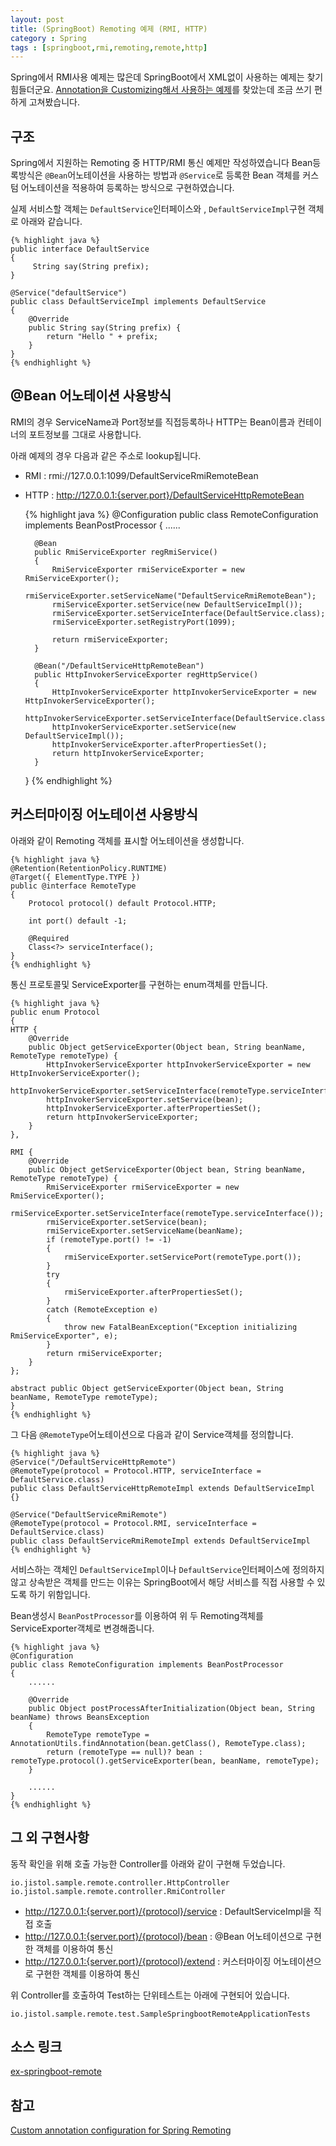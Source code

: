 ```yaml
---
layout: post
title: (SpringBoot) Remoting 예제 (RMI, HTTP)
category : Spring
tags : [springboot,rmi,remoting,remote,http]
---
```

Spring에서 RMI사용 예제는 많은데 SpringBoot에서 XML없이 사용하는 예제는 찾기 힘들더군요.
[Annotation을 Customizing해서 사용하는 예제](https://earldouglas.com/posts/spring-remoting-annotation.html)를 찾았는데 조금 쓰기 편하게 고쳐봤습니다.

구조
----
Spring에서 지원하는 Remoting 중 HTTP/RMI 통신 예제만 작성하였습니다
Bean등록방식은 `@Bean`어노테이션을 사용하는 방법과 `@Service`로 등록한 Bean 객체를 커스텀 어노테이션을 적용하여 등록하는 방식으로 구현하였습니다.


실제 서비스할 객체는 `DefaultService`인터페이스와 , `DefaultServiceImpl`구현 객체로 아래와 같습니다.

    {% highlight java %}
    public interface DefaultService
    {
         String say(String prefix);
    }

    @Service("defaultService")
    public class DefaultServiceImpl implements DefaultService
    {
        @Override
        public String say(String prefix) {
            return "Hello " + prefix;
        }
    }
    {% endhighlight %}



@Bean 어노테이션 사용방식
----
RMI의 경우 ServiceName과 Port정보를 직접등록하나 HTTP는 Bean이름과 컨테이너의 포트정보를 그대로 사용합니다.

아래 예제의 경우 다음과 같은 주소로 lookup됩니다.

- RMI : rmi://127.0.0.1:1099/DefaultServiceRmiRemoteBean
- HTTP : http://127.0.0.1:{server.port}/DefaultServiceHttpRemoteBean


    {% highlight java %}
    @Configuration
    public class RemoteConfiguration implements BeanPostProcessor
    {
        ......

        @Bean
        public RmiServiceExporter regRmiService()
        {
            RmiServiceExporter rmiServiceExporter = new RmiServiceExporter();
            rmiServiceExporter.setServiceName("DefaultServiceRmiRemoteBean");
            rmiServiceExporter.setService(new DefaultServiceImpl());
            rmiServiceExporter.setServiceInterface(DefaultService.class);
            rmiServiceExporter.setRegistryPort(1099);

            return rmiServiceExporter;
        }

        @Bean("/DefaultServiceHttpRemoteBean")
        public HttpInvokerServiceExporter regHttpService()
        {
            HttpInvokerServiceExporter httpInvokerServiceExporter = new HttpInvokerServiceExporter();
            httpInvokerServiceExporter.setServiceInterface(DefaultService.class);
            httpInvokerServiceExporter.setService(new DefaultServiceImpl());
            httpInvokerServiceExporter.afterPropertiesSet();
            return httpInvokerServiceExporter;
        }
    }
    {% endhighlight %}


커스터마이징 어노테이션 사용방식
----
아래와 같이 Remoting 객체를 표시할 어노테이션을 생성합니다.


    {% highlight java %}
    @Retention(RetentionPolicy.RUNTIME)
    @Target({ ElementType.TYPE })
    public @interface RemoteType
    {
        Protocol protocol() default Protocol.HTTP;

        int port() default -1;

        @Required
        Class<?> serviceInterface();
    }
    {% endhighlight %}


통신 프로토콜및 ServiceExporter를 구현하는 enum객체를 만듭니다.


    {% highlight java %}
    public enum Protocol
    {
    HTTP {
        @Override
        public Object getServiceExporter(Object bean, String beanName, RemoteType remoteType) {
            HttpInvokerServiceExporter httpInvokerServiceExporter = new HttpInvokerServiceExporter();
            httpInvokerServiceExporter.setServiceInterface(remoteType.serviceInterface());
            httpInvokerServiceExporter.setService(bean);
            httpInvokerServiceExporter.afterPropertiesSet();
            return httpInvokerServiceExporter;
        }
    },

    RMI {
        @Override
        public Object getServiceExporter(Object bean, String beanName, RemoteType remoteType) {
            RmiServiceExporter rmiServiceExporter = new RmiServiceExporter();
            rmiServiceExporter.setServiceInterface(remoteType.serviceInterface());
            rmiServiceExporter.setService(bean);
            rmiServiceExporter.setServiceName(beanName);
            if (remoteType.port() != -1)
            {
                rmiServiceExporter.setServicePort(remoteType.port());
            }
            try
            {
                rmiServiceExporter.afterPropertiesSet();
            }
            catch (RemoteException e)
            {
                throw new FatalBeanException("Exception initializing RmiServiceExporter", e);
            }
            return rmiServiceExporter;
        }
    };

    abstract public Object getServiceExporter(Object bean, String beanName, RemoteType remoteType);
    }
    {% endhighlight %}


그 다음 `@RemoteType`어노테이션으로 다음과 같이 Service객체를 정의합니다.

    {% highlight java %}
    @Service("/DefaultServiceHttpRemote")
    @RemoteType(protocol = Protocol.HTTP, serviceInterface = DefaultService.class)
    public class DefaultServiceHttpRemoteImpl extends DefaultServiceImpl {}

    @Service("DefaultServiceRmiRemote")
    @RemoteType(protocol = Protocol.RMI, serviceInterface = DefaultService.class)
    public class DefaultServiceRmiRemoteImpl extends DefaultServiceImpl
    {% endhighlight %}

서비스하는 객체인 `DefaultServiceImpl`이나 `DefaultService`인터페이스에 정의하지 않고 상속받은 객체를 만드는 이유는 SpringBoot에서 해당 서비스를 직접 사용할 수 있도록 하기 위함입니다.

Bean생성시 `BeanPostProcessor`를 이용하여 위 두 Remoting객체를 ServiceExporter객체로 변경해줍니다.

    {% highlight java %}
    @Configuration
    public class RemoteConfiguration implements BeanPostProcessor
    {
        ......

        @Override
        public Object postProcessAfterInitialization(Object bean, String beanName) throws BeansException
        {
            RemoteType remoteType = AnnotationUtils.findAnnotation(bean.getClass(), RemoteType.class);
            return (remoteType == null)? bean : remoteType.protocol().getServiceExporter(bean, beanName, remoteType);
        }

        ......
    }
    {% endhighlight %}

그 외 구현사항
----
동작 확인을 위해 호출 가능한 Controller를 아래와 같이 구현해 두었습니다.

`io.jistol.sample.remote.controller.HttpController`
`io.jistol.sample.remote.controller.RmiController`
- http://127.0.0.1:{server.port}/{protocol}/service : DefaultServiceImpl을 직접 호출
- http://127.0.0.1:{server.port}/{protocol}/bean : @Bean 어노테이션으로 구현한 객체를 이용하여 통신
- http://127.0.0.1:{server.port}/{protocol}/extend : 커스터마이징 어노테이션으로 구현한 객체를 이용하여 통신

위 Controller를 호출하여 Test하는 단위테스트는 아래에 구현되어 있습니다.

`io.jistol.sample.remote.test.SampleSpringbootRemoteApplicationTests`

소스 링크
----
[ex-springboot-remote](https://github.com/jistol/sample/tree/master/ex-springboot-remote)

참고
----
[Custom annotation configuration for Spring Remoting](https://earldouglas.com/posts/spring-remoting-annotation.html)
